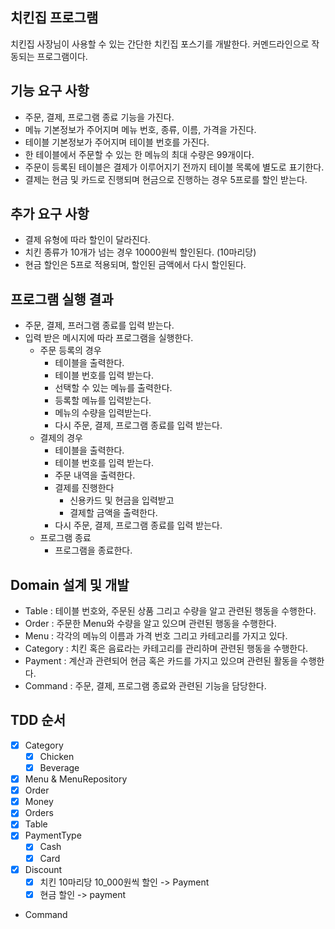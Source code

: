 ## 치킨집 프로그램

치킨집 사장님이 사용할 수 있는 간단한 치킨집 포스기를 개발한다. 커멘드라인으로 작동되는 프로그램이다.

## 기능 요구 사항

- 주문, 결제, 프로그램 종료 기능을 가진다.
- 메뉴 기본정보가 주어지며 메뉴 번호, 종류, 이름, 가격을 가진다.
- 테이블 기본정보가 주어지며 테이블 번호를 가진다.
- 한 테이블에서 주문할 수 있는 한 메뉴의 최대 수량은 99개이다.
- 주문이 등록된 테이블은 결제가 이루어지기 전까지 테이블 목록에 별도로 표기한다.
- 결제는 현금 및 카드로 진행되며 현금으로 진행하는 경우 5프로를 할인 받는다.

## 추가 요구 사항
- 결제 유형에 따라 할인이 달라진다.
- 치킨 종류가 10개가 넘는 경우 10000원씩 할인된다. (10마리당)
- 현금 할인은 5프로 적용되며, 할인된 금액에서 다시 할인된다.

## 프로그램 실행 결과 

- 주문, 결제, 프러그램 종료를 입력 받는다.
- 입력 받은 메시지에 따라 프로그램을 실행한다.
    - 주문 등록의 경우
        - 테이블을 출력한다.
        - 테이블 번호를 입력 받는다.
        - 선택할 수 있는 메뉴를 출력한다.
        - 등록할 메뉴를 입력받는다.
        - 메뉴의 수량을 입력받는다.
        - 다시 주문, 결제, 프로그램 종료를 입력 받는다.
    - 결제의 경우
        - 테이블을 출력한다.
        - 테이블 번호를 입력 받는다.
        - 주문 내역을 출력한다.
        - 결제를 진행한다
            - 신용카드 및 현금을 입력받고
            - 결제할 금액을 출력한다.
        - 다시 주문, 결제, 프로그램 종료를 입력 받는다.
    - 프로그램 종료
        - 프로그램을 종료한다.

## Domain 설계 및 개발

- Table : 테이블 번호와, 주문된 상품 그리고 수량을 알고 관련된 행동을 수행한다.
- Order : 주문한 Menu와 수량을 알고 있으며 관련된 행동을 수행한다.
- Menu : 각각의 메뉴의 이름과 가격 번호 그리고 카테고리를 가지고 있다.
- Category : 치킨 혹은 음료라는 카테고리를 관리하며 관련된 행동을 수행한다.
- Payment : 계산과 관련되어 현금 혹은 카드를 가지고 있으며 관련된 활동을 수행한다.
- Command : 주문, 결제, 프로그램 종료와 관련된 기능을 담당한다.

## TDD 순서

- [x] Category 
    - [x] Chicken
    - [x] Beverage
- [x] Menu & MenuRepository
- [x] Order
- [x] Money
- [x] Orders
- [x] Table
- [x] PaymentType
    - [x] Cash
    - [x] Card
- [x] Discount
    - [x] 치킨 10마리당 10_000원씩 할인 -> Payment
    - [x] 현금 할인 -> payment
- Command
     